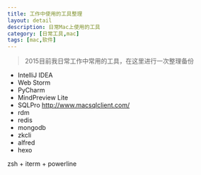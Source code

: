 ```yaml
---
title: 工作中使用的工具整理
layout: detail
description: 日常Mac上使用的工具
category: [日常工具,mac]
tags: [mac,软件]
---
```

>2015目前我日常工作中常用的工具，在这里进行一次整理备份

- IntelliJ IDEA
- Web Storm
- PyCharm
- MindPreview Lite
- SQLPro <http://www.macsqlclient.com/>
- rdm
- redis
- mongodb
- zkcli
- alfred
- hexo 


zsh + iterm + powerline
